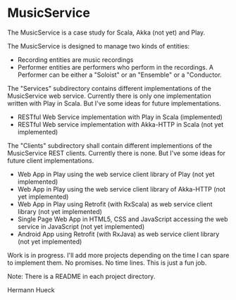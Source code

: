# MusicService
The MusicService is a case study for Scala, Akka (not yet) and Play.

The MusicService is designed to manage two kinds of entities:
- Recording entities are music recordings
- Performer entities are performers who perform in the recordings. A Performer can be either a "Soloist" or an "Ensemble" or a "Conductor.

The "Services" subdirectory contains different implementations of the MusicService web service.
Currently there is only one implementation written with Play in Scala. But I've some ideas
for future implementations.

- RESTful Web Service implementation with Play in Scala (implemented)
- RESTful Web service implementation with Akka-HTTP in Scala (not yet implemented)

The "Clients" subdirectory shall contain different implementions of the MusicService REST clients.
Currently there is none. But I've some ideas for future client implementations.

- Web App in Play using the web service client library of Play (not yet implemented)
- Web App in Play using the web service client library of Akka-HTTP (not yet implemented)
- Web App in Play using Retrofit (with RxScala) as web service client library (not yet implemented)
- Single Page Web App in HTML5, CSS and JavaScript accessing the web service in JavaScript (not yet implemented)
- Android App using Retrofit (with RxJava) as web service client library (not yet implemented)

Work is in progress. I'll add more projects depending on the time I can spare to implement
them. No promises. No time lines. This is just a fun job.

Note: There is a README in each project directory.

Hermann Hueck
